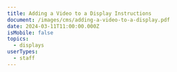 ```yaml
---
title: Adding a Video to a Display Instructions
document: /images/cms/adding-a-video-to-a-display.pdf
date: 2024-03-11T11:00:00.000Z
isMobile: false
topics:
  - displays
userTypes:
  - staff
---
```

